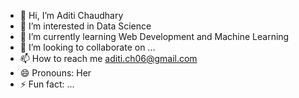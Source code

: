 - 👋 Hi, I’m Aditi Chaudhary
- 👀 I’m interested in Data Science
- 🌱 I’m currently learning Web Development and Machine Learning
- 💞️ I’m looking to collaborate on ...
- 📫 How to reach me aditi.ch06@gmail.com
- 😄 Pronouns: Her
- ⚡ Fun fact: ...

<!---
Aditi-Ch06/Aditi-Ch06 is a ✨ special ✨ repository because its `README.md` (this file) appears on your GitHub profile.
You can click the Preview link to take a look at your changes.
--->
